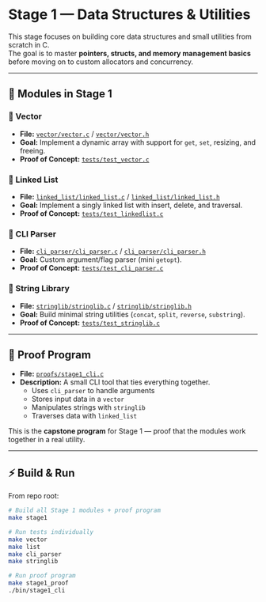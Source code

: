 # Stage 1 — Data Structures & Utilities

This stage focuses on building core data structures and small utilities from scratch in C.  
The goal is to master **pointers, structs, and memory management basics** before moving on to custom allocators and concurrency.

---

## 📌 Modules in Stage 1

### 🔹 Vector 
- **File:** [`vector/vector.c`](./vector/vector.c) / [`vector/vector.h`](./vector/vector.h)  
- **Goal:** Implement a dynamic array with support for `get`, `set`, resizing, and freeing.  
- **Proof of Concept:** [`tests/test_vector.c`](./tests/test_vector.c)  

### 🔹 Linked List
- **File:** [`linked_list/linked_list.c`](./linked_list/linked_list.c) / [`linked_list/linked_list.h`](./linked_list/linked_list.h)  
- **Goal:** Implement a singly linked list with insert, delete, and traversal.  
- **Proof of Concept:** [`tests/test_linkedlist.c`](./tests/test_linkedlist.c)  

### 🔹 CLI Parser
- **File:** [`cli_parser/cli_parser.c`](./cli_parser/cli_parser.c) / [`cli_parser/cli_parser.h`](./cli_parser/cli_parser.h)  
- **Goal:** Custom argument/flag parser (mini `getopt`).  
- **Proof of Concept:** [`tests/test_cli_parser.c`](./tests/test_cliparser.c)  

### 🔹 String Library
- **File:** [`stringlib/stringlib.c`](./stringlib/stringlib.c) / [`stringlib/stringlib.h`](./stringlib/stringlib.h)  
- **Goal:** Build minimal string utilities (`concat`, `split`, `reverse`, `substring`).  
- **Proof of Concept:** [`tests/test_stringlib.c`](./tests/test_stringlib.c)  

---

## 🎯 Proof Program

- **File:** [`proofs/stage1_cli.c`](./proofs/proof_stage1.c)  
- **Description:** A small CLI tool that ties everything together.  
  - Uses `cli_parser` to handle arguments  
  - Stores input data in a `vector`  
  - Manipulates strings with `stringlib`  
  - Traverses data with `linked_list`  

This is the **capstone program** for Stage 1 — proof that the modules work together in a real utility.

---

## ⚡ Build & Run

From repo root:

```bash
# Build all Stage 1 modules + proof program
make stage1

# Run tests individually
make vector
make list
make cli_parser
make stringlib

# Run proof program
make stage1_proof
./bin/stage1_cli
